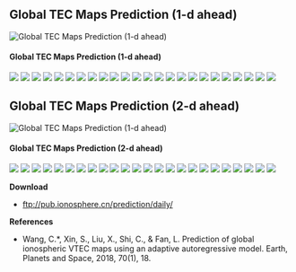 ## Global TEC Maps Prediction (1-d ahead)

<img class="gim_map" src="/figure/b1pg_tec.gif" alt="Global TEC Maps Prediction (1-d ahead)" />

#### Global TEC Maps Prediction (1-d ahead)

<div id="tecmap" class="gim_tec">
	<a href="/figure/b1pg_tec_0.png"><img src="/figure/small_b1pg_tec_0.png"></a>
	<a href="/figure/b1pg_tec_1.png"><img src="/figure/small_b1pg_tec_1.png"></a>
	<a href="/figure/b1pg_tec_2.png"><img src="/figure/small_b1pg_tec_2.png"></a>
	<a href="/figure/b1pg_tec_3.png"><img src="/figure/small_b1pg_tec_3.png"></a>
	<a href="/figure/b1pg_tec_4.png"><img src="/figure/small_b1pg_tec_4.png"></a>
	<a href="/figure/b1pg_tec_5.png"><img src="/figure/small_b1pg_tec_5.png"></a>
	<a href="/figure/b1pg_tec_6.png"><img src="/figure/small_b1pg_tec_6.png"></a>
	<a href="/figure/b1pg_tec_7.png"><img src="/figure/small_b1pg_tec_7.png"></a>
	<a href="/figure/b1pg_tec_8.png"><img src="/figure/small_b1pg_tec_8.png"></a>
	<a href="/figure/b1pg_tec_9.png"><img src="/figure/small_b1pg_tec_9.png"></a>
	<a href="/figure/b1pg_tec_10.png"><img src="/figure/small_b1pg_tec_10.png"></a>
	<a href="/figure/b1pg_tec_11.png"><img src="/figure/small_b1pg_tec_11.png"></a>
	<a href="/figure/b1pg_tec_12.png"><img src="/figure/small_b1pg_tec_12.png"></a>
	<a href="/figure/b1pg_tec_13.png"><img src="/figure/small_b1pg_tec_13.png"></a>
	<a href="/figure/b1pg_tec_14.png"><img src="/figure/small_b1pg_tec_14.png"></a>
	<a href="/figure/b1pg_tec_15.png"><img src="/figure/small_b1pg_tec_15.png"></a>
	<a href="/figure/b1pg_tec_16.png"><img src="/figure/small_b1pg_tec_16.png"></a>
	<a href="/figure/b1pg_tec_17.png"><img src="/figure/small_b1pg_tec_17.png"></a>
	<a href="/figure/b1pg_tec_18.png"><img src="/figure/small_b1pg_tec_18.png"></a>
	<a href="/figure/b1pg_tec_19.png"><img src="/figure/small_b1pg_tec_19.png"></a>
	<a href="/figure/b1pg_tec_20.png"><img src="/figure/small_b1pg_tec_20.png"></a>
	<a href="/figure/b1pg_tec_21.png"><img src="/figure/small_b1pg_tec_21.png"></a>
	<a href="/figure/b1pg_tec_22.png"><img src="/figure/small_b1pg_tec_22.png"></a>
	<a href="/figure/b1pg_tec_23.png"><img src="/figure/small_b1pg_tec_23.png"></a>
</div>

## Global TEC Maps Prediction (2-d ahead)

<img class="gim_map" src="/figure/b2pg_tec.gif" alt="Global TEC Maps Prediction (1-d ahead)" />

#### Global TEC Maps Prediction (2-d ahead)

<div id="tecmap" class="gim_tec">
	<a href="/figure/b2pg_tec_0.png"><img src="/figure/small_b2pg_tec_0.png"></a>
	<a href="/figure/b2pg_tec_1.png"><img src="/figure/small_b2pg_tec_1.png"></a>
	<a href="/figure/b2pg_tec_2.png"><img src="/figure/small_b2pg_tec_2.png"></a>
	<a href="/figure/b2pg_tec_3.png"><img src="/figure/small_b2pg_tec_3.png"></a>
	<a href="/figure/b2pg_tec_4.png"><img src="/figure/small_b2pg_tec_4.png"></a>
	<a href="/figure/b2pg_tec_5.png"><img src="/figure/small_b2pg_tec_5.png"></a>
	<a href="/figure/b2pg_tec_6.png"><img src="/figure/small_b2pg_tec_6.png"></a>
	<a href="/figure/b2pg_tec_7.png"><img src="/figure/small_b2pg_tec_7.png"></a>
	<a href="/figure/b2pg_tec_8.png"><img src="/figure/small_b2pg_tec_8.png"></a>
	<a href="/figure/b2pg_tec_9.png"><img src="/figure/small_b2pg_tec_9.png"></a>
	<a href="/figure/b2pg_tec_10.png"><img src="/figure/small_b2pg_tec_10.png"></a>
	<a href="/figure/b2pg_tec_11.png"><img src="/figure/small_b2pg_tec_11.png"></a>
	<a href="/figure/b2pg_tec_12.png"><img src="/figure/small_b2pg_tec_12.png"></a>
	<a href="/figure/b2pg_tec_13.png"><img src="/figure/small_b2pg_tec_13.png"></a>
	<a href="/figure/b2pg_tec_14.png"><img src="/figure/small_b2pg_tec_14.png"></a>
	<a href="/figure/b2pg_tec_15.png"><img src="/figure/small_b2pg_tec_15.png"></a>
	<a href="/figure/b2pg_tec_16.png"><img src="/figure/small_b2pg_tec_16.png"></a>
	<a href="/figure/b2pg_tec_17.png"><img src="/figure/small_b2pg_tec_17.png"></a>
	<a href="/figure/b2pg_tec_18.png"><img src="/figure/small_b2pg_tec_18.png"></a>
	<a href="/figure/b2pg_tec_19.png"><img src="/figure/small_b2pg_tec_19.png"></a>
	<a href="/figure/b2pg_tec_20.png"><img src="/figure/small_b2pg_tec_20.png"></a>
	<a href="/figure/b2pg_tec_21.png"><img src="/figure/small_b2pg_tec_21.png"></a>
	<a href="/figure/b2pg_tec_22.png"><img src="/figure/small_b2pg_tec_22.png"></a>
	<a href="/figure/b2pg_tec_23.png"><img src="/figure/small_b2pg_tec_23.png"></a>
</div>

<p><strong>Download</strong></p>
<ul>
	<li><p><a href="ftp://pub.ionosphere.cn/prediction/daily/">ftp://pub.ionosphere.cn/prediction/daily/</a></p></li>
</ul>

<p><strong>References</strong></p>
<ul class="log">
    <li><p>Wang, C.*, Xin, S., Liu, X., Shi, C., & Fan, L. Prediction of global ionospheric VTEC maps using an adaptive autoregressive model. Earth, Planets and Space, 2018, 70(1), 18.</p></li>
</ul>